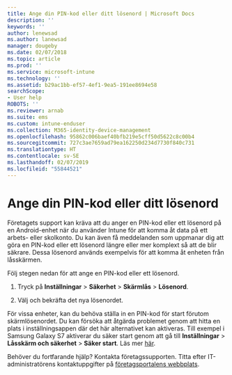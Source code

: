 ```yaml
---
title: Ange din PIN-kod eller ditt lösenord | Microsoft Docs
description: ''
keywords: ''
author: lenewsad
ms.author: lanewsad
manager: dougeby
ms.date: 02/07/2018
ms.topic: article
ms.prod: ''
ms.service: microsoft-intune
ms.technology: ''
ms.assetid: b29ac1bb-ef57-4ef1-9ea5-191ee8694e58
searchScope:
- User help
ROBOTS: ''
ms.reviewer: arnab
ms.suite: ems
ms.custom: intune-enduser
ms.collection: M365-identity-device-management
ms.openlocfilehash: 95862c006baef40bfb219e5cff50d5622c8c00b4
ms.sourcegitcommit: 727c3ae7659ad79ea162250d234d7730f840c731
ms.translationtype: HT
ms.contentlocale: sv-SE
ms.lasthandoff: 02/07/2019
ms.locfileid: "55844521"
---
```

# <a name="set-your-pin-or-password"></a>Ange din PIN-kod eller ditt lösenord

Företagets support kan kräva att du anger en PIN-kod eller ett lösenord på en Android-enhet när du använder Intune för att komma åt data på ett arbets- eller skolkonto. Du kan även få meddelanden som uppmanar dig att göra en PIN-kod eller ett lösenord längre eller mer komplext så att de blir säkrare. Dessa lösenord används exempelvis för att komma åt enheten från låsskärmen.

Följ stegen nedan för att ange en PIN-kod eller ett lösenord.

1.  Tryck på **Inställningar** > **Säkerhet** > **Skärmlås** > **Lösenord**.

2.  Välj och bekräfta det nya lösenordet.

För vissa enheter, kan du behöva ställa in en PIN-kod för start förutom skärmlösenordet. Du kan försöka att åtgärda problemet genom att hitta en plats i inställningsappen där det här alternativet kan aktiveras. Till exempel i Samsung Galaxy S7 aktiverar du säker start genom att gå till **Inställningar** > **Låsskärm och säkerhet** > **Säker start**. Läs mer [här](/intune-user-help/your-device-appears-encrypted-but-cp-says-otherwise-android). 

Behöver du fortfarande hjälp? Kontakta företagssupporten. Titta efter IT-administratörens kontaktuppgifter på [företagsportalens webbplats](https://go.microsoft.com/fwlink/?linkid=2010980).
